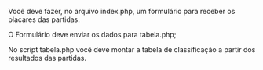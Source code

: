 Você deve fazer, no arquivo index.php, um 
formulário para receber os placares das partidas.

O Formulário deve enviar os dados para tabela.php;

No script tabela.php você deve montar a tabela de
classificação a partir dos resultados das partidas.